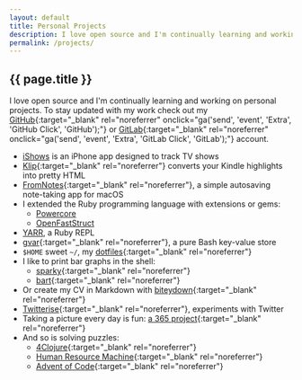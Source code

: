 ```yaml
---
layout: default
title: Personal Projects
description: I love open source and I'm continually learning and working on personal projects.
permalink: /projects/
---
```


## {{ page.title }}

I love open source and I'm continually learning and working on personal projects.
To stay updated with my work check out my [GitHub][1]{:target="_blank" rel="noreferrer" onclick="ga('send', 'event', 'Extra', 'GitHub Click', 'GitHub');"}
or [GitLab][17]{:target="_blank" rel="noreferrer" onclick="ga('send', 'event', 'Extra', 'GitLab Click', 'GitLab');"} account.

- [iShows][2] is an iPhone app designed to track TV shows
- [Klip][18]{:target="_blank" rel="noreferrer"} converts your Kindle highlights into pretty HTML
- [FromNotes][16]{:target="_blank" rel="noreferrer"}, a simple autosaving note-taking app for macOS
- I extended the Ruby programming language with extensions or gems:
    - [Powercore][3]
    - [OpenFastStruct][4]
- [YARR][5], a Ruby REPL
- [gvar][10]{:target="_blank" rel="noreferrer"}, a pure Bash key-value store
- `$HOME` sweet `~/`, my [dotfiles][11]{:target="_blank" rel="noreferrer"}
- I like to print bar graphs in the shell:
    - [sparky][6]{:target="_blank" rel="noreferrer"}
    - [bart][7]{:target="_blank" rel="noreferrer"}
- Or create my CV in Markdown with [biteydown][9]{:target="_blank" rel="noreferrer"}
- [Twitterise][12]{:target="_blank" rel="noreferrer"}, experiments with Twitter
- Taking a picture every day is fun: [a 365 project][8]{:target="_blank" rel="noreferrer"}
- And so is solving puzzles:
    - [4Clojure][13]{:target="_blank" rel="noreferrer"}
    - [Human Resource Machine][14]{:target="_blank" rel="noreferrer"}
    - [Advent of Code][15]{:target="_blank" rel="noreferrer"}



[1]: https://github.com/arturoherrero
[2]: /ishows/
[3]: /powercore/
[4]: /open-fast-struct/
[5]: /yarr-yet-another-ruby-repl/
[6]: https://github.com/arturoherrero/sparky
[7]: https://github.com/arturoherrero/bart
[8]: http://arturoherrero.github.io/theyearwemet/365/
[9]: https://github.com/arturoherrero/biteydown
[10]: https://github.com/arturoherrero/gvar
[11]: https://github.com/arturoherrero/dotfiles
[12]: https://github.com/arturoherrero/twitterise
[13]: https://github.com/arturoherrero/4clojure
[14]: https://github.com/arturoherrero/human-resource-machine
[15]: https://github.com/arturoherrero/advent-of-code
[16]: https://gitlab.com/arturoherrero/fromnotes
[17]: https://gitlab.com/arturoherrero
[18]: https://gitlab.com/arturoherrero/klip
